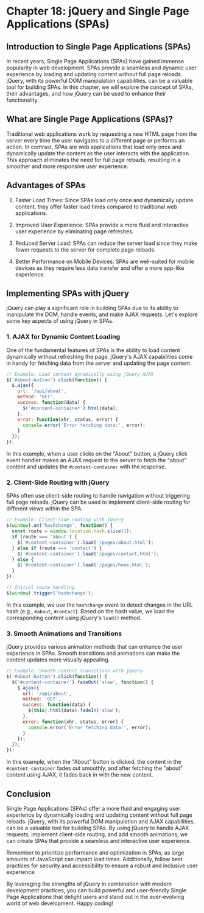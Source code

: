 # Chapter 18: jQuery and Single Page Applications (SPAs)

## Introduction to Single Page Applications (SPAs)

In recent years, Single Page Applications (SPAs) have gained immense popularity in web development. SPAs provide a seamless and dynamic user experience by loading and updating content without full page reloads. jQuery, with its powerful DOM manipulation capabilities, can be a valuable tool for building SPAs. In this chapter, we will explore the concept of SPAs, their advantages, and how jQuery can be used to enhance their functionality.

## What are Single Page Applications (SPAs)?

Traditional web applications work by requesting a new HTML page from the server every time the user navigates to a different page or performs an action. In contrast, SPAs are web applications that load only once and dynamically update the content as the user interacts with the application. This approach eliminates the need for full page reloads, resulting in a smoother and more responsive user experience.

## Advantages of SPAs

1. Faster Load Times: Since SPAs load only once and dynamically update content, they offer faster load times compared to traditional web applications.

2. Improved User Experience: SPAs provide a more fluid and interactive user experience by eliminating page refreshes.

3. Reduced Server Load: SPAs can reduce the server load since they make fewer requests to the server for complete page reloads.

4. Better Performance on Mobile Devices: SPAs are well-suited for mobile devices as they require less data transfer and offer a more app-like experience.

## Implementing SPAs with jQuery

jQuery can play a significant role in building SPAs due to its ability to manipulate the DOM, handle events, and make AJAX requests. Let's explore some key aspects of using jQuery in SPAs.

### 1. AJAX for Dynamic Content Loading

One of the fundamental features of SPAs is the ability to load content dynamically without refreshing the page. jQuery's AJAX capabilities come in handy for fetching data from the server and updating the page content.

```javascript
// Example: Load content dynamically using jQuery AJAX
$('#about-button').click(function() {
  $.ajax({
    url: '/api/about',
    method: 'GET',
    success: function(data) {
      $('#content-container').html(data);
    },
    error: function(xhr, status, error) {
      console.error('Error fetching data:', error);
    }
  });
});
```

In this example, when a user clicks on the "About" button, a jQuery click event handler makes an AJAX request to the server to fetch the "about" content and updates the `#content-container` with the response.

### 2. Client-Side Routing with jQuery

SPAs often use client-side routing to handle navigation without triggering full page reloads. jQuery can be used to implement client-side routing for different views within the SPA.

```javascript
// Example: Client-side routing with jQuery
$(window).on('hashchange', function() {
  const route = window.location.hash.slice(1);
  if (route === 'about') {
    $('#content-container').load('/pages/about.html');
  } else if (route === 'contact') {
    $('#content-container').load('/pages/contact.html');
  } else {
    $('#content-container').load('/pages/home.html');
  }
});

// Initial route handling
$(window).trigger('hashchange');
```

In this example, we use the `hashchange` event to detect changes in the URL hash (e.g., `#about`, `#contact`). Based on the hash value, we load the corresponding content using jQuery's `load()` method.

### 3. Smooth Animations and Transitions

jQuery provides various animation methods that can enhance the user experience in SPAs. Smooth transitions and animations can make the content updates more visually appealing.

```javascript
// Example: Smooth content transitions with jQuery
$('#about-button').click(function() {
  $('#content-container').fadeOut('slow', function() {
    $.ajax({
      url: '/api/about',
      method: 'GET',
      success: function(data) {
        $(this).html(data).fadeIn('slow');
      },
      error: function(xhr, status, error) {
        console.error('Error fetching data:', error);
      }
    });
  });
});
```

In this example, when the "About" button is clicked, the content in the `#content-container` fades out smoothly, and after fetching the "about" content using AJAX, it fades back in with the new content.

## Conclusion

Single Page Applications (SPAs) offer a more fluid and engaging user experience by dynamically loading and updating content without full page reloads. jQuery, with its powerful DOM manipulation and AJAX capabilities, can be a valuable tool for building SPAs. By using jQuery to handle AJAX requests, implement client-side routing, and add smooth animations, we can create SPAs that provide a seamless and interactive user experience.

Remember to prioritize performance and optimization in SPAs, as large amounts of JavaScript can impact load times. Additionally, follow best practices for security and accessibility to ensure a robust and inclusive user experience.

By leveraging the strengths of jQuery in combination with modern development practices, you can build powerful and user-friendly Single Page Applications that delight users and stand out in the ever-evolving world of web development. Happy coding!